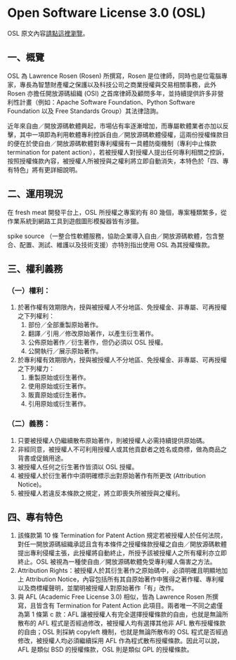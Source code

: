 # Open Software License 3.0 (OSL)

OSL 原文內容[請點這裡瀏覽](https://www.opensource.org/licenses/osl-3.0.php)。

## 一、概覽

OSL 為 Lawrence Rosen (Rosen) 所撰寫，Rosen 是位律師，同時也是位電腦專家，專長為智慧財產權之保護以及科技公司之商業授權與交易相關事務，此外 Rosen 亦擔任開放源碼組織 (OSI) 之首席律師及顧問多年，並持續提供許多非營利性計畫（例如：Apache Software Foundation、Python Software Foundation 以及 Free Standards Group）其法律諮詢。

近年來自由／開放源碼軟體興起，市場佔有率逐漸增加，而專屬軟體業者亦加以反擊，其中一項即為利用軟體專利控訴自由／開放源碼軟體侵權，這兩份授權條款目的便在於使自由／開放源碼軟體對專利權擁有一具體防衛機制（專利中止條款 termination for patent action），若被授權人對授權人提出任何專利相關之控訴，按照授權條款內容，被授權人所被授與之權利將立即自動消失，本特色於「四、專有特色」將有更詳細說明。

## 二、運用現況

在 fresh meat 開發平台上，OSL 所授權之專案約有 80 幾個，專案種類繁多，從作業系統到網路工具到遊戲圖形模擬器皆有涉獵。

spike source （一整合性軟體服務，協助企業導入自由／開放源碼軟體，包含整合、配置、測試、維護以及技術支援）亦特別指出使用 OSL 為其授權條款。

## 三、權利義務

### （一）權利：

1. 於著作權有效期限內，授與被授權人不分地區、免授權金、非專屬、可再授權之下列權利：
   1. 部份／全部重製原始著作。
   2. 翻譯／引用／修改原始著作，以產生衍生著作。
   3. 公佈原始著作／衍生著作，但仍必須以 OSL 授權。
   4. 公開執行／展示原始著作。
2. 於專利權有效期限內，授與被授權人不分地區、免授權金、非專屬、可再授權之下列權力：
   1. 重製原始或衍生著作。
   2. 使用原始或衍生著作。
   3. 販賣原始或衍生著作。
   4. 引用原始或衍生著作。

### （二）義務：

1. 只要被授權人仍繼續散布原始著作，則被授權人必需持續提供原始碼。
2. 非經同意，被授權人不可利用授權人或其他貢獻者之姓名或商標，做為商品之背書或促銷用途。
3. 被授權人任何之衍生著作皆須以 OSL 授權。
4. 被授權人於衍生著作中須明確標示出對原始著作有所更改 (Attribution Notice)。
5. 被授權人若違反本條款之規定，將立即喪失所被授與之權利。

## 四、專有特色

1. 該條款第 10 條 Termination for Patent Action 規定若被授權人於任何法院，對任一開放源碼組織承認且含有本條件之授權條款授權之自由／開放源碼軟體提出專利侵權主張，此授權將自動終止，所授予該被授權人之所有權利亦立即終止。OSL 被視為一種使自由／開放源碼軟體免受專利權人傷害之方法。
2. Attribution Rights：被授權人於其衍生著作之原始碼中，必須明確且明顯地加上 Attribution Notice，內容包括所有其自原始著作中獲得之著作權、專利權以及商標權聲明，並闡明被授權人對原始著作「有」改作。
3. 與 AFL (Academic Free License 3.0) 相似，皆為 Lawrence Rosen 所撰寫，且皆含有 Termination for Patent Action 此項目。兩者唯一不同之處僅為第 1 條第 c 款：AFL 讓被授權人有完全選擇授權條款的自由，也就是無論所散布的 AFL 程式是否經過修改，被授權人均有選擇其他非 AFL 散布授權條款的自由；OSL 則採納 copyleft 機制，也就是無論所散布的 OSL 程式是否經過修改，被授權人均必須繼續採用 AFL 作為程式散布授權條款。因此可以說，AFL 是類似 BSD 的授權條款，OSL 則是類似 GPL 的授權條款。

